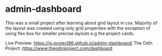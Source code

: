 # admin-dashboard

This was a small project after learning about grid layout in css. Majority of the layout was created using only grid properties with the exception of using flex box for smaller precise layouts e.g the project cards.

Live Preview: https://js-project96.github.io/admin-dashboard/
The Odin Project: https://www.theodinproject.com/dashboard